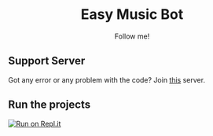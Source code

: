 <h1 align="center"> Easy Music Bot </h1>


<p align="center">Follow me!</p>

## Support Server

Got any error or any problem with the code? Join [this](https://discord.gg/jxh2qxu) server.

## Run the projects

[![Run on Repl.it](https://github.com/DavidCavallaro/Music-Bot/blob/main/replit.PNG?raw=true)](https://repl.it/github/DavidCavallaro/Music-Bot)
